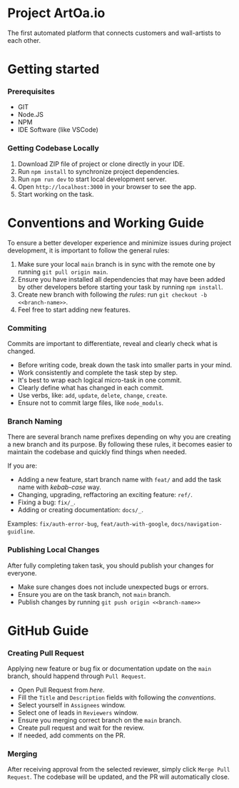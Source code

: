 # Project ArtOa.io

The first automated platform that connects customers and wall-artists to each other.

# Getting started

### Prerequisites

* GIT
* Node.JS
* NPM
* IDE Software (like VSCode)

### Getting Codebase Locally

1. Download ZIP file of project or clone directly in your IDE.
2. Run `npm install` to synchronize project dependencies.
3. Run `npm run dev` to start local development server.
4. Open `http://localhost:3000` in your browser to see the app.
5. Start working on the task.

# Conventions and Working Guide

To ensure a better developer experience and minimize issues during project development, it is important to follow the general rules:

1. Make sure your local `main` branch is in sync with the remote one by running `git pull origin main`.
2. Ensure you have installed all dependencies that may have been added by other developers before starting your task by running `npm install`.
3. Create new branch with following _the rules_: run `git checkout -b <<branch-name>>`.
4. Feel free to start adding new features.

### Commiting

Commits are important to differentiate, reveal and clearly check what is changed.

* Before writing code, break down the task into smaller parts in your mind.
* Work consistently and complete the task step by step.
* It's best to wrap each logical micro-task in one commit.
* Clearly define what has changed in each commit.
* Use verbs, like: `add`, `update`, `delete`, `change`, `create`.
* Ensure not to commit large files, like `node_moduls`.

### Branch Naming

There are several branch name prefixes depending on why you are creating a new branch and its purpose. By following these rules, it becomes easier to maintain the codebase and quickly find things when needed.

If you are:
* Adding a new feature, start branch name with `feat/` and add the task name with _kebab-case_ way.
* Changing, upgrading, reffactoring an exciting feature: `ref/`.
* Fixing a bug: `fix/_`.
* Adding or creating documentation: `docs/_`.

Examples: `fix/auth-error-bug`, `feat/auth-with-google`, `docs/navigation-guidline`.

### Publishing Local Changes

After fully completing taken task, you should publish your changes for everyone.

* Make sure changes does not include unexpected bugs or errors.
* Ensure you are on the task branch, not `main` branch.
* Publish changes by running `git push origin <<branch-name>>`
# GitHub Guide

### Creating Pull Request

Applying new feature or bug fix or documentation update on the `main` branch, should happend through `Pull Request`.

* Open Pull Request from _here_.
* Fill the `Title` and `Description` fields with following the _conventions_.
* Select yourself in `Assignees` window.
* Select one of leads in `Reviewers` window.
* Ensure you merging correct branch on the `main` branch.
* Create pull request and wait for the review.
* If needed, add comments on the PR.

### Merging

After receiving approval from the selected reviewer, simply click `Merge Pull Request`. The codebase will be updated, and the PR will automatically close.
